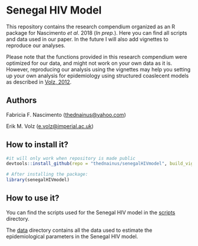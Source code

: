 # Senegal HIV Model

This repository contains the research compendium organized as an R package for Nascimento _et al_. 2018 (_In prep._). Here you can find all scripts and data used in our paper. In the future I will also add vignettes to reproduce our analyses.

Please note that the functions provided in this research compendium were optimized for our data, and might not work on your own data as it is. However, reproducing our analysis using the vignettes may help you setting up your own analysis for epidemiology using structured coaslecent models as described in [Volz, 2012](http://www.genetics.org/content/190/1/187).

## Authors
Fabricia F. Nascimento (thednainus@yahoo.com)

Erik M. Volz (e.volz@imperial.ac.uk)

## How to install it?

```r
#it will only work when repository is made public
devtools::install_github(repo = "thednainus/senegalHIVmodel", build_vignettes = T)

# After installing the package:
library(senegalHIVmodel)
```
## How to use it?

You can find the scripts used for the Senegal HIV model in the [scripts](https://github.com/thednainus/senegalHIVmodel/tree/master/analyses/scripts) directory.

The [data](https://github.com/thednainus/senegalHIVmodel/tree/master/inst/data) directory contains all the data used to estimate the epidemiological parameters in the Senegal HIV model.
